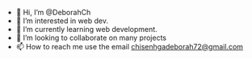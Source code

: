 - 👋 Hi, I’m @DeborahCh
- 👀 I’m interested in web dev.
- 🌱 I’m currently learning web development.
- 💞️ I’m looking to collaborate on many projects
- 📫 How to reach me use the email chisenhgadeborah72@gmail.com


<!---
DeborahCh/DeborahCh is a ✨ special ✨ repository because its `README.md` (this file) appears on your GitHub profile.
You can click the Preview link to take a look at your changes.
--->
